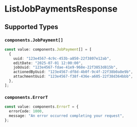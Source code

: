 # ListJobPaymentsResponse


## Supported Types

### `components.JobPayment[]`

```typescript
const value: components.JobPayment[] = [
  {
    uuid: "123e4567-4c9c-453b-a850-22f3807e12ab",
    editDate: "2025-07-01 12:00:00",
    jobUuid: "123e4567-fdae-41e9-968e-22f3853d815b",
    actionedByUuid: "123e4567-df8d-4b0f-9c4f-22f38b0a8e9b",
    attachmentUuid: "123e4567-f38f-436e-a605-22f38d364bbb",
  },
];
```

### `components.ErrorT`

```typescript
const value: components.ErrorT = {
  errorCode: 1000,
  message: "An error occurred completing your request",
};
```

